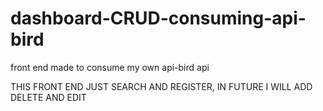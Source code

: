 # dashboard-CRUD-consuming-api-bird
front end made to consume my own api-bird api


THIS FRONT END JUST SEARCH AND REGISTER, IN FUTURE I WILL ADD DELETE AND EDIT
